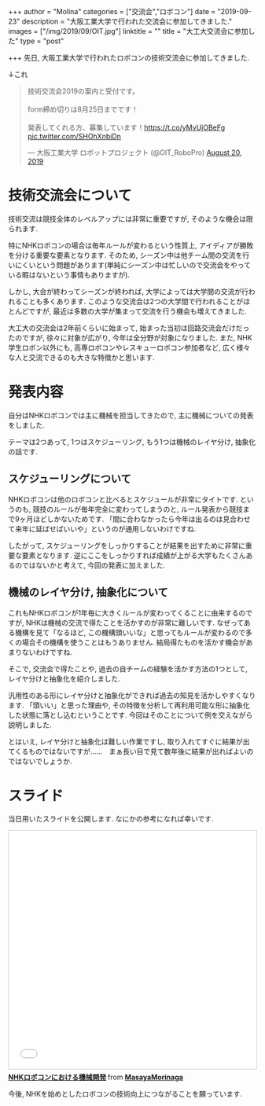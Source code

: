 +++
author = "Molina"
categories = ["交流会","ロボコン"]
date = "2019-09-23"
description = "大阪工業大学で行われた交流会に参加してきました."
images = ["/img/2019/09/OIT.jpg"]
linktitle = ""
title = "大工大交流会に参加した"
type = "post"

+++
先日, 大阪工業大学で行われたロボコンの技術交流会に参加してきました.

↓これ

<blockquote class="twitter-tweet"><p lang="ja" dir="ltr">技術交流会2019の案内と受付です。<br><br>form締め切りは8月25日までです！<br><br>発表してくれる方、募集しています！<a href="https://t.co/yMvUjOBeFg">https://t.co/yMvUjOBeFg</a> <a href="https://t.co/SHOhXnbiDn">pic.twitter.com/SHOhXnbiDn</a></p>&mdash; 大阪工業大学 ロボットプロジェクト (@OIT_RoboPro) <a href="https://twitter.com/OIT_RoboPro/status/1163675139172528129?ref_src=twsrc%5Etfw">August 20, 2019</a></blockquote> <script async src="https://platform.twitter.com/widgets.js" charset="utf-8"></script>

# 技術交流会について
技術交流は競技全体のレベルアップには非常に重要ですが, そのような機会は限られます.

特にNHKロボコンの場合は毎年ルールが変わるという性質上, アイディアが勝敗を分ける重要な要素となります. そのため, シーズン中は他チーム間の交流を行いにくいという問題があります(単純にシーズン中は忙しいので交流会をやっている暇はないという事情もありますが). 

しかし, 大会が終わってシーズンが終われば, 大学によっては大学間の交流が行われることも多くあります. このような交流会は2つの大学間で行われることがほとんどですが, 最近は多数の大学が集まって交流を行う機会も増えてきました. 

大工大の交流会は2年前くらいに始まって, 始まった当初は回路交流会だけだったのですが, 徐々に対象が広がり, 今年は全分野が対象になりました. また, NHK学生ロボン以外にも, 高専ロボコンやレスキューロボコン参加者など, 広く様々な人と交流できるのも大きな特徴かと思います.

# 発表内容
自分はNHKロボコンでは主に機械を担当してきたので, 主に機械についての発表をしました. 

テーマは2つあって, 1つはスケジューリング, もう1つは機械のレイヤ分け, 抽象化の話です.

## スケジューリングについて
NHKロボコンは他のロボコンと比べるとスケジュールが非常にタイトです. というのも, 競技のルールが毎年完全に変わってしまうのと, ルール発表から競技まで9ヶ月ほどしかないためです. 「間に合わなかったら今年は出るのは見合わせて来年に延ばせばいいや」というのが通用しないわけですね. 

したがって, スケジューリングをしっかりすることが結果を出すために非常に重要な要素となります. 逆にここをしっかりすれば成績が上がる大学もたくさんあるのではないかと考えて, 今回の発表に加えました.

## 機械のレイヤ分け, 抽象化について
これもNHKロボコンが1年毎に大きくルールが変わってくることに由来するのですが, NHKは機械の交流で得たことを活かすのが非常に難しいです. なぜってある機構を見て「なるほど, この機構頭いいな」と思ってもルールが変わるので多くの場合その機構を使うことはもうありません. 結局得たものを活かす機会があまりないわけですね.

そこで, 交流会で得たことや, 過去の自チームの経験を活かす方法の1つとして, レイヤ分けと抽象化を紹介しました.

汎用性のある形にレイヤ分けと抽象化ができれば過去の知見を活かしやすくなります. 「頭いい」と思った理由や, その特徴を分析して再利用可能な形に抽象化した状態に落とし込むということです.
今回はそのことについて例を交えながら説明しました. 

とはいえ, レイヤ分けと抽象化は難しい作業ですし, 取り入れてすぐに結果が出てくるものではないですが……　まぁ長い目で見て数年後に結果が出ればよいのではないでしょうか.

# スライド
当日用いたスライドを公開します.
なにかの参考になれば幸いです.

<iframe src="//www.slideshare.net/slideshow/embed_code/key/2PYywjZGyfgsnf" width="595" height="485" frameborder="0" marginwidth="0" marginheight="0" scrolling="no" style="border:1px solid #CCC; border-width:1px; margin-bottom:5px; max-width: 100%;" allowfullscreen> </iframe> <div style="margin-bottom:5px"> <strong> <a href="//www.slideshare.net/MasayaMorinaga/nhk-174850650" title="NHKロボコンにおける機械開発" target="_blank">NHKロボコンにおける機械開発</a> </strong> from <strong><a href="https://www.slideshare.net/MasayaMorinaga" target="_blank">MasayaMorinaga</a></strong> </div>


今後, NHKを始めとしたロボコンの技術向上につながることを願っています.